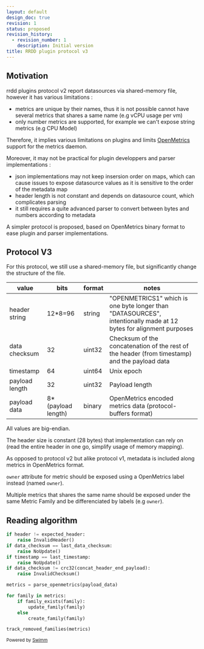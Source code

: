 ```yaml
---
layout: default
design_doc: true
revision: 1
status: proposed
revision_history:
  - revision_number: 1
    description: Initial version
title: RRDD plugin protocol v3
---
```

## Motivation

rrdd plugins protocol v2 report datasources via shared-memory file, however it has various limitations :

- metrics are unique by their names, thus it is not possible cannot have several metrics that shares a same name (e.g vCPU usage per vm)
- only number metrics are supported, for example we can't expose string metrics (e.g CPU Model)

Therefore, it implies various limitations on plugins and limits [OpenMetrics](https://openmetrics.io/) support for the metrics daemon.

Moreover, it may not be practical for plugin developpers and parser implementations :

- json implementations may not keep insersion order on maps, which can cause issues to expose datasource values as it is sensitive to the order of the metadata map
- header length is not constant and depends on datasource count, which complicates parsing
- it still requires a quite advanced parser to convert between bytes and numbers according to metadata

A simpler protocol is proposed, based on OpenMetrics binary format to ease plugin and parser implementations.

## Protocol V3

For this protocol, we still use a shared-memory file, but significantly change the structure of the file.

| value          | bits                | format | notes                                                                                                             |
| -------------- | ------------------- | ------ | ----------------------------------------------------------------------------------------------------------------- |
| header string  | 12\*8=96            | string | "OPENMETRICS1" which is one byte longer than "DATASOURCES", intentionally made at 12 bytes for alignment purposes |
| data checksum  | 32                  | uint32 | Checksum of the concatenation of the rest of the header (from timestamp) and the payload data                     |
| timestamp      | 64                  | uint64 | Unix epoch                                                                                                        |
| payload length | 32                  | uint32 | Payload length                                                                                                    |
| payload data   | 8\*(payload length) | binary | OpenMetrics encoded metrics data (protocol-buffers format)                                                        |

All values are big-endian.

The header size is constant (28 bytes) that implementation can rely on (read the entire header in one go, simplify usage of memory mapping).

As opposed to protocol v2 but alike protocol v1, metadata is included along metrics in OpenMetrics format.

`owner` attribute for metric should be exposed using a OpenMetrics label instead (named `owner`).

Multiple metrics that shares the same name should be exposed under the same Metric Family and be differenciated by labels (e.g `owner`).

## Reading algorithm

```python
if header != expected_header:
    raise InvalidHeader()
if data_checksum == last_data_checksum:
    raise NoUpdate()
if timestamp == last_timestamp:
    raise NoUpdate()
if data_checksum != crc32(concat_header_end_payload):
    raise InvalidChecksum()

metrics = parse_openmetrics(payload_data)

for family in metrics:
    if family_exists(family):
        update_family(family)
    else
        create_family(family)

track_removed_families(metrics)
```

<SwmMeta version="3.0.0"><sup>Powered by [Swimm](https://app.swimm.io/)</sup></SwmMeta>
